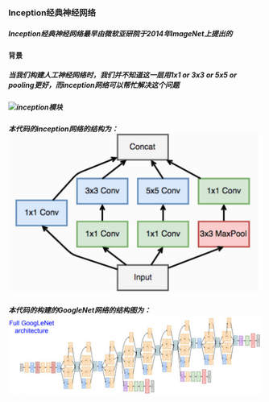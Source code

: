### Inception经典神经网络
##### Inception经典神经网络最早由微软亚研院于2014年ImageNet上提出的
#### 背景
##### 当我们构建人工神经网络时，我们并不知道这一层用1x1 or 3x3 or 5x5 or pooling更好，而inception网络可以帮忙解决这个问题
##### ![inception模块](https://img-blog.csdn.net/20180608215827629?watermark/2/text/aHR0cHM6Ly9ibG9nLmNzZG4ubmV0L3liZGVzaXJl/font/5a6L5L2T/fontsize/400/fill/I0JBQkFCMA==/dissolve/70)
##### 本代码的inception网络的结构为：![inception结构图](https://github.com/957001934/DeepLearning/blob/master/Inception/Inception%E6%A8%A1%E5%9D%97%E5%9B%BE.png)
##### 本代码的构建的GoogleNet网络的结构图为：![GoogleNet](https://github.com/957001934/DeepLearning/blob/master/Inception/GoogleNet%E6%A8%A1%E5%9E%8B%E5%9B%BE.png)
